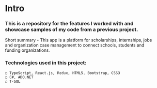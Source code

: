 # Intro

### This is a repository for the features I worked with and showcase samples of my code from a previous project. 

Short summary - This app is a platform for scholarships, internships, jobs and organization case management to connect schools, students and funding organizations.

### Technologies used in this project: 
    ○ TypeScript, React.js, Redux, HTML5, Bootstrap, CSS3
    ○ C#, ADO.NET
    ○ T-SQL
